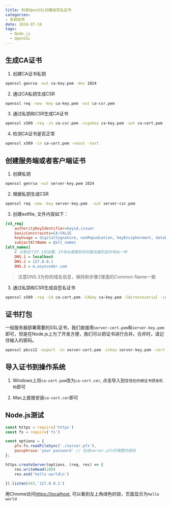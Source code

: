 ```yaml
---
title: 利用OpenSSL创建自签名证书
categories:
- 系统软件
date: 2018-07-10
tags: 
  - Node.js
  - OpenSSL
---
```


## 生成CA证书

1. 创建CA证书私钥

```bash
openssl genrsa -out ca-key.pem -des 1024
```

2. 通过CA私钥生成CSR

```bash
openssl req -new -key ca-key.pem -out ca-csr.pem
```

3. 通过私钥和CSR生成CA证书

```bash
openssl x509 -req -in ca-csr.pem -signkey ca-key.pem -out ca-cert.pem -days 1095
```

4. 检测CA证书是否正常

```bash
openssl x509 -in ca-cert.pem -noout -text
```

<!-- more -->

## 创建服务端或者客户端证书

1. 创建私钥

```bash
openssl genrsa -out server-key.pem 1024
```

2. 根据私钥生成CSR

```bash
openssl req -new -key server-key.pem  -out server-csr.pem
```



3. 创建extfile, 文件内容如下：

```ini
[v3_req]
    authorityKeyIdentifier=keyid,issuer
    basicConstraints=CA:FALSE
    keyUsage = digitalSignature, nonRepudiation, keyEncipherment, dataEncipherment
    subjectAltName = @alt_names
[alt_names]
	# 注意这个IP.1的设置，IP地址需要和你的服务器的监听地址一样
    DNS.1 = localhost
    DNS.2 = 127.0.0.1
    DNS.3 = m.asyncoder.com
```
> 注意DNS.3为你的域名信息，保持和步骤2里面的Common Name一致

3. 通过私钥和CSR生成自签名证书

```bash
openssl x509 -req -CA ca-cert.pem -CAkey ca-key.pem -CAcreateserial -in server-csr.pem -out server-cert.pem -extensions v3_req -extfile extfile -days 1095
```

## 证书打包
一般服务器部署需要的SSL证书，我们直接用`server-cert.pem`和`server-key.pem`即可，但是在Node.js上为了开发方便，我们可以把证书进行合并。合并时，请记住输入的密码。

```bash
openssl pkcs12 -export -in server-cert.pem -inkey server-key.pem -certfile ca-cert.pem -out server.pfx
```

## 导入证书到操作系统

1. Windows上将`ca-cert.pem`改为`ca-cert.cer`, 点击导入到`受信任的根证书颁发机构`即可

2. Mac上直接安装`ca-cert.cer`即可

## Node.js测试

```javascript
const https = require('https')
const fs = require('fs')

const options = {
	pfx:fs.readFileSync('./server.pfx'),
	passphrase:'your password' // 生成server.pfx时需要的密码
};

https.createServer(options, (req, res) => {
	res.writeHead(200)
    res.end('hello world\n')
    
}).listen(443,'127.0.0.1')
```

用Chrome访问[https://localhost](https://localhost), 可以看到左上角绿色的锁，页面显示为`hello world`